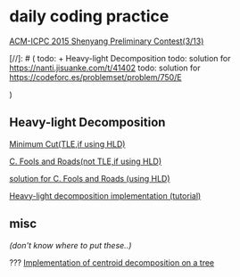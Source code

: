 # daily coding practice


[ACM-ICPC 2015 Shenyang Preliminary Contest(3/13)](https://www.jisuanke.com/contest/3112?view=challenges)




[//]: # (
    todo: + Heavy-light Decomposition
    todo: solution for https://nanti.jisuanke.com/t/41402
    todo: solution for  https://codeforc.es/problemset/problem/750/E
    
)

## Heavy-light Decomposition

[Minimum Cut(TLE,if using HLD)](https://nanti.jisuanke.com/t/41168) 

[C. Fools and Roads(not TLE,if using HLD)](https://codeforces.com/problemset/problem/191/C)

[solution for C. Fools and Roads (using HLD)](https://www.cnblogs.com/yxwkf/p/5173773.html)

[Heavy-light decomposition implementation (tutorial)](https://codeforces.com/blog/entry/22072)


## misc 

*(don't know where to put these..)*

??? [Implementation of centroid decomposition on a tree](https://codeforces.com/blog/entry/58025)


